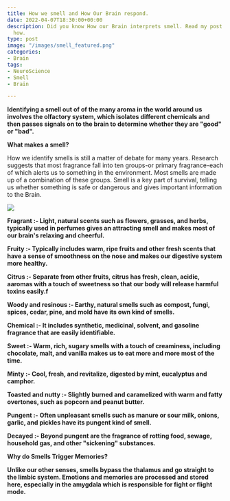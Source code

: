 ```yaml
---
title: How we smell and How Our Brain respond.
date: 2022-04-07T18:30:00+00:00
description: Did you know How our Brain interprets smell. Read my post to know exactly
  how.
type: post
image: "/images/smell_featured.png"
categories:
- Brain
tags:
- NeuroScience
- Smell
- Brain

---
```

**Identifying a smell out of of the many aroma in the world around us involves the olfactory system, which isolates different chemicals and then passes signals on to the brain to determine whether they are "good" or "bad".**

**What makes a smell?**

How we identify smells is still a matter of debate for many years. Research suggests that most fragrance fall into ten groups-or primary fragrance-each of which alerts us to something in the environment. Most smells are made up of a combination of these groups. Smell is a key part of survival, telling us whether something is safe or dangerous and gives important information to the Brain.

![](/images/smell1.jpg)

**Fragrant :- Light, natural scents such as flowers, grasses, and herbs, typically used in perfumes gives an attracting smell and makes most of our brain's relaxing and cheerful.**

**Fruity :- Typically includes warm, ripe fruits and other fresh scents that have a sense of smoothness on the nose and makes our digestive system more healthy.**

**Citrus :- Separate from other fruits, citrus has fresh, clean, acidic, aaromas with a touch of sweetness so that our body will release harmful toxins easily.f**

**Woody and resinous :- Earthy, natural smells such as compost, fungi, spices, cedar, pine, and mold have its own kind of smells.**

**Chemical :- It includes synthetic, medicinal, solvent, and gasoline fragrance that are easily identifiable.**

**Sweet :- Warm, rich, sugary smells with a touch of creaminess, including chocolate, malt, and vanilla makes us to eat more and more most of the time.**

**Minty :- Cool, fresh, and revitalize, digested by mint, eucalyptus and camphor.**

**Toasted and nutty :- Slightly burned and caramelized with warm and fatty overtones, such as popcorn and peanut butter.**

**Pungent :- Often unpleasant smells such as manure or sour milk, onions, garlic, and pickles have its pungent kind of smell.**

**Decayed :- Beyond pungent are the fragrance of rotting food, sewage, household gas, and other "sickening" substances.**

**Why do Smells Trigger Memories?**

**Unlike our other senses, smells bypass the thalamus and go straight to the limbic system. Emotions and memories are processed and stored here, especially in the amygdala which is responsible for fight or flight mode.**